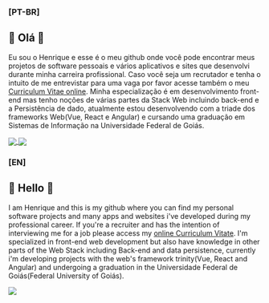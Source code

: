### [PT-BR]
## 💮 Olá 💮
Eu sou o Henrique e esse é o meu github onde você pode encontrar meus projetos de software pessoais e vários aplicativos e sites que desenvolvi durante minha carreira profissional. Caso você seja um recrutador e tenha o intuito de me entrevistar para uma vaga por favor acesse também o meu [Curriculum Vitae online](https://rique223.github.io). Minha especialização é em desenvolvimento front-end mas tenho noções de várias partes da Stack Web incluindo back-end e a Persistência de dado, atualmente estou desenvolvendo com a triade dos frameworks Web(Vue, React e Angular) e cursando uma graduação em Sistemas de Informação na Universidade Federal de Goiás.

<a href="https://github.com/anuraghazra/github-readme-stats">
  <img align="center" src="https://github-readme-stats.vercel.app/api?username=rique223&show_icons=true&theme=highcontrast " />
</a>
<a href="https://github.com/anuraghazra/convoychat">
  <img align="center" src="https://github-readme-stats.vercel.app/api/top-langs/?username=rique223&layout=compact&langs_count=8&theme=highcontrast " />
</a>

### [EN]
## 💮 Hello 💮
I am Henrique and this is my github where you can find my personal software projects and many apps and websites i've developed during my professional career. If you're a recruiter and has the intention of interviewing me for a job please access my [online Curriculum Vitate](https://rique223.github.io). I'm specialized in front-end web development but also have knowledge in other parts of the Web Stack including Back-end and data persistence, currently i'm developing projects with the web's framework trinity(Vue, React and Angular) and undergoing a graduation in the Universidade Federal de Goiás(Federal University of Goiás).

![](https://komarev.com/ghpvc/?username=rique223&color=FFD700)
